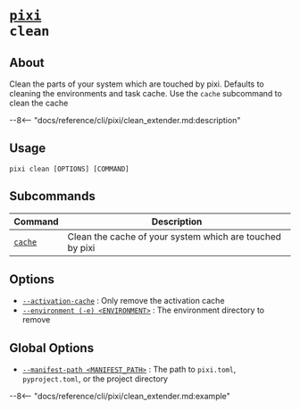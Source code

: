 # <code>[pixi](../pixi.md) clean</code>

## About
Clean the parts of your system which are touched by pixi. Defaults to cleaning the environments and task cache. Use the `cache` subcommand to clean the cache

--8<-- "docs/reference/cli/pixi/clean_extender.md:description"

## Usage
```
pixi clean [OPTIONS] [COMMAND]
```

## Subcommands
| Command | Description |
|---------|-------------|
| [`cache`](cache) | Clean the cache of your system which are touched by pixi |


## Options
- <a id="arg---activation-cache" href="#arg---activation-cache">`--activation-cache`</a>
:  Only remove the activation cache
- <a id="arg---environment" href="#arg---environment">`--environment (-e) <ENVIRONMENT>`</a>
:  The environment directory to remove

## Global Options
- <a id="arg---manifest-path" href="#arg---manifest-path">`--manifest-path <MANIFEST_PATH>`</a>
:  The path to `pixi.toml`, `pyproject.toml`, or the project directory

--8<-- "docs/reference/cli/pixi/clean_extender.md:example"

